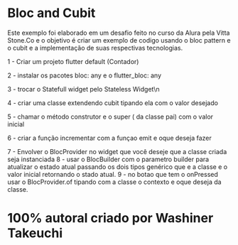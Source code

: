 # Bloc and Cubit

Este exemplo foi elaborado em um desafio feito no curso da Alura pela Vitta Stone.Co e o objetivo é criar um exemplo de codigo usando o bloc pattern e o cubit e a implementação de suas respectivas tecnologias.

1 - Criar um projeto flutter default (Contador)

2 - instalar os pacotes bloc: any e o flutter_bloc: any

3 - trocar o Statefull widget pelo Stateless Widget\n

4 - criar uma classe extendendo cubit tipando ela com o valor desejado

5 - chamar o método construtor e o super ( da classe pai) com o valor inicial

6 - criar a função incrementar com a funçao emit e oque deseja fazer

7 - Envolver o BlocProvider no widget que você deseje que a classe criada seja instanciada
8 - usar o BlocBuilder com o parametro builder para atualizar o estado atual passando os dois tipos genérico que e a classe e o valor inicial retornando o stado atual.
9 - no botao que tem o onPressed usar o BlocProvider.of tipando com a classe o contexto e oque deseja da classe.

# 100% autoral criado por Washiner Takeuchi
